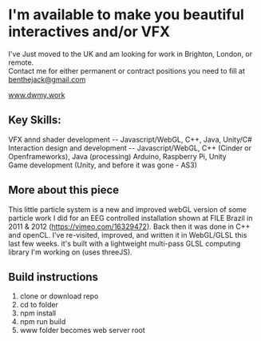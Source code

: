 # I'm available to make you beautiful interactives and/or VFX  
I've Just moved to the UK and am looking for work in Brighton, London, or remote.  
Contact me for either permanent or contract positions you need to fill at benthejack@gmail.com  
  
www.dwmy.work  
  
## Key Skills:  
VFX annd shader development -- Javascript/WebGL, C++, Java, Unity/C#  
Interaction design and development -- Javascript/WebGL, C++ (Cinder or Openframeworks), Java (processing) Arduino, Raspberry Pi, Unity  
Game development (Unity, and before it was gone - AS3)  
  
## More about this piece
This little particle system is a new and improved webGL version of some particle work I did for an EEG controlled installation shown at FILE Brazil in 2011 & 2012 (https://vimeo.com/16329472). Back then it was done in C++ and openCL. I've re-visited, improved, and written it in WebGL/GLSL this last few weeks. it's built with a lightweight multi-pass GLSL computing library I'm working on (uses threeJS). 

## Build instructions
1) clone or download repo  
2) cd to folder  
3) npm install  
4) npm run build  
5) www folder becomes web server root  
